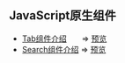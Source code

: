 
## JavaScript原生组件
+ [Tab组件介绍](https://github.com/suminhohu/Component/issues/1)        => [预览](https://suminhohu.github.io/Component/Tab/tab.html)
+ [Search组件介绍](https://github.com/suminhohu/Component/issues/2)           => [预览](https://suminhohu.github.io/Component/Tab/tab.html) 

